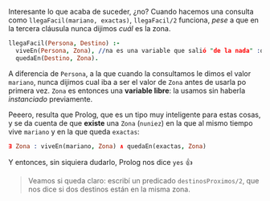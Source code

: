 Interesante lo que acaba de suceder, ¿no? Cuando hacemos una consulta como `llegaFacil(mariano, exactas)`, `llegaFacil/2` funciona, _pese_ a que en la tercera cláusula nunca dijimos _cuál_ es la zona. 

```prolog
llegaFacil(Persona, Destino) :-
  viveEn(Persona, Zona), //na es una variable que salió "de la nada" :o 
  quedaEn(Destino, Zona).
```
A diferencia de `Persona`, a la que cuando la consultamos le dimos el valor `mariano`, nunca dijimos cual iba a ser el valor de `Zona` antes de usarla po primera vez. `Zona` es entonces una **variable libre**: la usamos sin haberla _instanciado_ previamente. 

Peeero, resulta que Prolog, que es un tipo muy inteligente para estas cosas, y se da cuenta de que **existe** una `Zona` (`nuniez`) en la que al mismo tiempo vive `mariano` y en la que queda `exactas`: 

```prolog
∃ Zona : viveEn(mariano, Zona) ∧ quedaEn(exactas, Zona)
```

Y entonces, sin siquiera dudarlo, Prolog nos dice `yes` :thumbsup:

> Veamos si queda claro: escribí un predicado `destinosProximos/2`, que nos dice si dos destinos están en la misma zona. 


